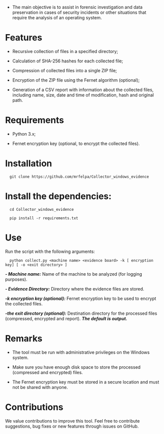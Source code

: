 
- The main objective is to assist in forensic investigation and data preservation in cases of security incidents or other situations that require the analysis of an operating system.

# Features

- Recursive collection of files in a specified directory;
  
- Calculation of SHA-256 hashes for each collected file;
  
- Compression of collected files into a single ZIP file;
  
- Encryption of the ZIP file using the Fernet algorithm (optional);
  
- Generation of a CSV report with information about the collected files, including name, size, date and time of modification, hash and original path.

# Requirements

- Python 3.x;

- Fernet encryption key (optional, to encrypt the collected files).

# Installation

      git clone https://github.com/mrfelpa/Collector_windows_evidence

# Install the dependencies:

      cd Collector_windows_evidence

      pip install -r requirements.txt

# Use

Run the script with the following arguments:

      python collect.py <machine name> <evidence board> -k [ encryption key] [ -o <exit directory> ]

***- Machine name:*** Name of the machine to be analyzed (for logging purposes).

***- Evidence Directory:*** Directory where the evidence files are stored.

***-k encryption key (optional):*** Fernet encryption key to be used to encrypt the collected files.

***-the exit directory (optional):*** Destination directory for the processed files (compressed, encrypted and report). ***The default is output.***

# Remarks

- The tool must be run with administrative privileges on the Windows system.
  
- Make sure you have enough disk space to store the processed (compressed and encrypted) files.
  
- The Fernet encryption key must be stored in a secure location and must not be shared with anyone.

# Contributions

We value contributions to improve this tool. Feel free to contribute suggestions, bug fixes or new features through issues on GitHub.
